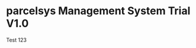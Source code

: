 # parcelsys Management System Trial V1.0
Test 123
<script async src="paypal-button.min.js?merchant=VC54RQHYLMBAN"
    data-button="buynow"
></script>
